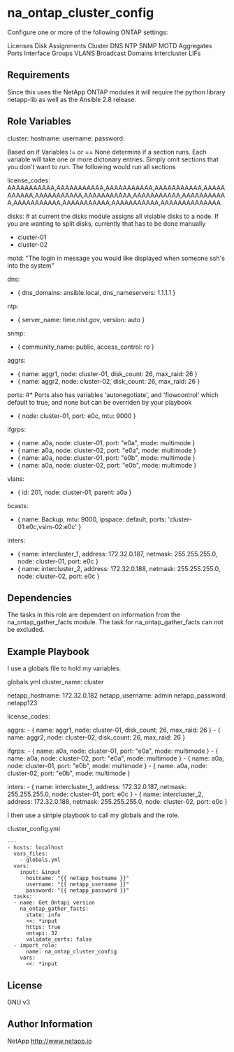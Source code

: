 na_ontap_cluster_config
=========

Configure one or more of the following ONTAP settings:

Licenses
Disk Assignments
Cluster DNS
NTP
SNMP
MOTD
Aggregates
Ports
Interface Groups
VLANS
Broadcast Domains
Intercluster LIFs

Requirements
------------

Since this uses the NetApp ONTAP modules it will require the python library netapp-lib as well as the Ansible 2.8 release.

Role Variables
--------------
cluster: <short ONTAP name of cluster>
hostname: <ONTAP mgmt ip or fqdn>
username: <ONTAP admin account>
password: <ONTAP admin account password>

Based on if Variables != or == None determins if a section runs.  Each variable will take one or more dictonary entries.  Simply omit sections
that you don't want to run.  The following would run all sections

license_codes: AAAAAAAAAAA,AAAAAAAAAAA,AAAAAAAAAAA,AAAAAAAAAAA,AAAAAAAAAAA,AAAAAAAAAAA,AAAAAAAAAAA,AAAAAAAAAAA,AAAAAAAAAAA,AAAAAAAAAAA,AAAAAAAAAAA,AAAAAAAAAAA,AAAAAAAAAAAAAA

disks: # at current the disks module assigns all visiable disks to a node.  If you are wanting to split disks, currently that has to be done manually
  - cluster-01
  - cluster-02

motd: "The login in message you would like displayed when someone ssh's into the system"

dns:
  - { dns_domains: ansible.local, dns_nameservers: 1.1.1.1 }

ntp:
  - { server_name: time.nist.gov, version: auto }

snmp:
  - { community_name: public, access_control: ro }

aggrs:
  - { name: aggr1, node: cluster-01, disk_count: 26, max_raid: 26 }
  - { name: aggr2, node: cluster-02, disk_count: 26, max_raid: 26 }

ports:   #* Ports also has variables 'autonegotiate', and 'flowcontrol' which default to true, and none but can be overriden by your playbook
  - { node: cluster-01, port: e0c, mtu: 9000 }

ifgrps:
  - { name: a0a, node: cluster-01, port: "e0a", mode: multimode }
  - { name: a0a, node: cluster-02, port: "e0a", mode: multimode }
  - { name: a0a, node: cluster-01, port: "e0b", mode: multimode }
  - { name: a0a, node: cluster-02, port: "e0b", mode: multimode }

vlans:
  - { id: 201, node: cluster-01, parent: a0a }

bcasts:
  - { name: Backup, mtu: 9000, ipspace: default, ports: 'cluster-01:e0c,vsim-02:e0c' }

inters:
  - { name: intercluster_1, address: 172.32.0.187, netmask: 255.255.255.0, node: cluster-01, port: e0c }
  - { name: intercluster_2, address: 172.32.0.188, netmask: 255.255.255.0, node: cluster-02, port: e0c }

Dependencies
------------

The tasks in this role are dependent on information from the na_ontap_gather_facts module.
The task for na_ontap_gather_facts can not be excluded.

Example Playbook
----------------

I use a globals file to hold my variables.

globals.yml
cluster_name: cluster

netapp_hostname: 172.32.0.182
netapp_username: admin
netapp_password: netapp123

license_codes: <removed>

aggrs:
  \- { name: aggr1, node: cluster-01, disk_count: 26, max_raid: 26 }
  \- { name: aggr2, node: cluster-02, disk_count: 26, max_raid: 26 }

ifgrps:
  \- { name: a0a, node: cluster-01, port: "e0a", mode: multimode }
  \- { name: a0a, node: cluster-02, port: "e0a", mode: multimode }
  \- { name: a0a, node: cluster-01, port: "e0b", mode: multimode }
  \- { name: a0a, node: cluster-02, port: "e0b", mode: multimode }

inters:
  \- { name: intercluster_1, address: 172.32.0.187, netmask: 255.255.255.0, node: cluster-01, port: e0c }
  \- { name: intercluster_2, address: 172.32.0.188, netmask: 255.255.255.0, node: cluster-02, port: e0c }

I then use a simple playbook to call my globals and the role.

cluster_config.yml
```
---
- hosts: localhost
  vars_files:
    - globals.yml
  vars:
    input: &input
      hostname: "{{ netapp_hostname }}"
      username: "{{ netapp_username }}"
      password: "{{ netapp_password }}"
  tasks:
  - name: Get Ontapi version
    na_ontap_gather_facts:
      state: info
      <<: *input
      https: true
      ontapi: 32
      validate_certs: false
  - import_role:
      name: na_ontap_cluster_config
    vars:
      <<: *input
```
License
-------

GNU v3

Author Information
------------------
NetApp
http://www.netapp.io
